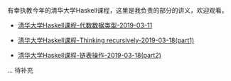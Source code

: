 有幸执教今年的清华大学Haskell课程，这里是我负责的部分的讲义，欢迎观看。

- [清华大学Haskell课程-代数数据类型-2019-03-11](https://www.bilibili.com/video/av45990849)

- [清华大学Haskell课程-Thinking recursively-2019-03-18(part1)](https://www.bilibili.com/video/av46642923)

- [清华大学Haskell课程-链表操作-2019-03-18(part2)](https://www.bilibili.com/video/av46644905)

... 待补充
